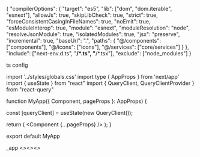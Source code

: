 {
  "compilerOptions": {
    "target": "es5",
    "lib": ["dom", "dom.iterable", "esnext"],
    "allowJs": true,
    "skipLibCheck": true,
    "strict": true,
    "forceConsistentCasingInFileNames": true,
    "noEmit": true,
    "esModuleInterop": true,
    "module": "esnext",
    "moduleResolution": "node",
    "resolveJsonModule": true,
    "isolatedModules": true,
    "jsx": "preserve",
    "incremental": true,
    "baseUrl": ".",
    "paths": {
      "@/components": ["components"],
      "@/icons": ["icons"],
      "@/services": ["core/services"]
    }
  },
  "include": ["next-env.d.ts", "**/*.ts", "**/*.tsx"],
  "exclude": ["node_modules"]
}

ts config


import '../styles/globals.css'
import type { AppProps } from 'next/app'
import { useState } from "react"
import { QueryClient, QueryClientProvider } from "react-query"

function MyApp({ Component, pageProps }: AppProps) {
  
  const [queryClient] = useState(new QueryClient());
  
  return (
  <QueryClientProvider client={queryClient}>
  <Component {...pageProps} />
  </QueryClientProvider>
  );
}

export default MyApp

_app <><><><ASDASDASD>